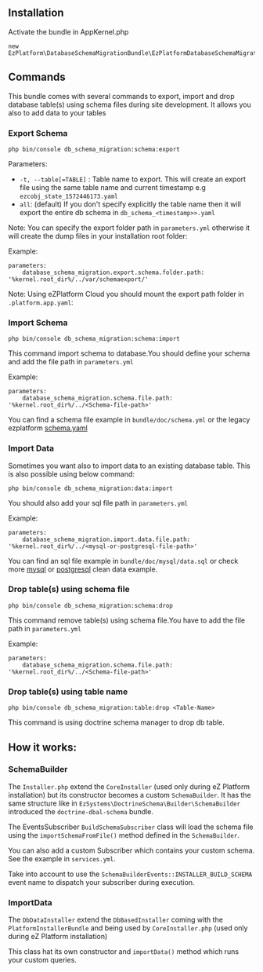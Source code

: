 ## Installation


Activate the bundle in AppKernel.php

```
new EzPlatform\DatabaseSchemaMigrationBundle\EzPlatformDatabaseSchemaMigrationBundle(),
```

## Commands

This bundle comes with several commands to export, import and drop database table(s) using schema files during site development. It allows you also to add data to your tables

### Export Schema

```
php bin/console db_schema_migration:schema:export
```

Parameters:

- `-t, --table[=TABLE]` : Table name to export. This will create an export file using the same table name and current timestamp e.g `ezcobj_state_1572446173.yaml`
- `all`: (default) If you don't specify explicitly the table name then it will export the entire db schema in `db_schema_<timestamp>>.yaml`

Note: You can specify the export folder path in `parameters.yml` otherwise it will create the dump files in your installation root folder:

Example:
```
parameters:
    database_schema_migration.export.schema.folder.path: '%kernel.root_dir%/../var/schemaexport/'
```

Note: Using eZPlatform Cloud you should mount the export path folder in `.platform.app.yaml`:

### Import Schema

```
php bin/console db_schema_migration:schema:import
```

This command import schema to database.You should define your schema and add the file path in `parameters.yml`

Example:

```
parameters:
    database_schema_migration.schema.file.path: '%kernel.root_dir%/../<Schema-file-path>'
```

You can find a schema file example in `bundle/doc/schema.yml` or the legacy ezplatform [schema.yaml](https://github.com/ezsystems/ezpublish-kernel/blob/master/eZ/Bundle/EzPublishCoreBundle/Resources/config/storage/legacy/schema.yaml)

### Import Data

Sometimes you want also to import data to an existing database table. This is also possible using below command:

```
php bin/console db_schema_migration:data:import
```

You should also add your sql file path in `parameters.yml`

Example:

```
parameters:
    database_schema_migration.import.data.file.path: '%kernel.root_dir%/../<mysql-or-postgresql-file-path>'
```

You can find an sql file example in `bundle/doc/mysql/data.sql` or check more [mysql](https://github.com/ezsystems/ezpublish-kernel/blob/master/data/mysql/cleandata.sql) or [postgresql](https://github.com/ezsystems/ezpublish-kernel/blob/master/data/postgresql/cleandata.sql) clean data example.

### Drop table(s) using schema file

```
php bin/console db_schema_migration:schema:drop
```

This command remove table(s) using schema file.You have to add the file path in `parameters.yml`

Example:

```
parameters:
    database_schema_migration.schema.file.path: '%kernel.root_dir%/../<Schema-file-path>'
```

### Drop table(s) using table name

```
php bin/console db_schema_migration:table:drop <Table-Name>
```

This command is using doctrine schema manager to drop db table.


## How it works:


### SchemaBuilder

The `Installer.php` extend the `CoreInstaller` (used only during eZ Platform installation) but its constructor becomes a custom `SchemaBuilder`. It has the same structure like in `EzSystems\DoctrineSchema\Builder\SchemaBuilder` introduced the `doctrine-dbal-schema` bundle.

The EventsSubscriber `BuildSchemaSubscriber` class will load the schema file using the `importSchemaFromFile()`  method defined in the `SchemaBuilder`.

You can also add a custom Subscriber which contains your custom schema. See the example in `services.yml`. 

Take into account to use the `SchemaBuilderEvents::INSTALLER_BUILD_SCHEMA` event name to dispatch your subscriber during execution.

### ImportData

The `DbDataInstaller` extend the `DbBasedInstaller` coming with the `PlatformInstallerBundle` and being used by 
 `CoreInstaller.php` (used only during eZ Platform installation)

This class hat its own constructor and `importData()` method which runs your custom queries.
